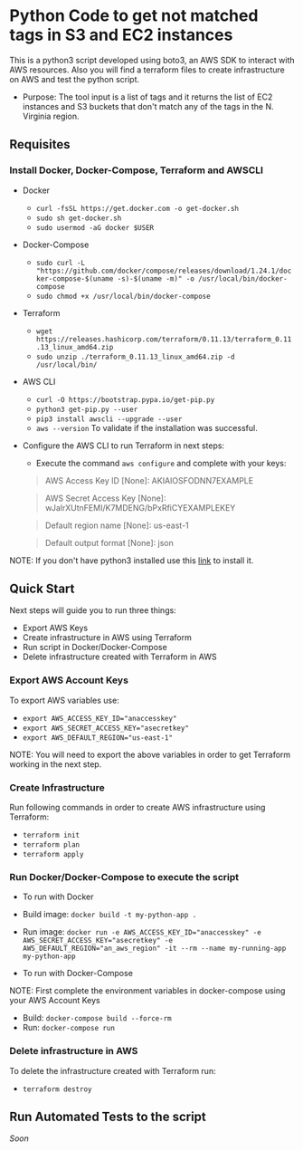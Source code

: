 # Python Code to get not matched tags in S3 and EC2 instances

This is a python3 script developed using boto3, an AWS SDK to interact with AWS resources. Also you will find a terraform files to create infrastructure on AWS and test the python script.

* Purpose: The tool input is a list of tags and it returns the list of EC2 instances and S3 buckets that don't match any of the tags in the N. Virginia region.

## Requisites

### Install Docker, Docker-Compose, Terraform and AWSCLI

* Docker
  * `curl -fsSL https://get.docker.com -o get-docker.sh`
  * `sudo sh get-docker.sh`
  * `sudo usermod -aG docker $USER`

* Docker-Compose
  * `sudo curl -L "https://github.com/docker/compose/releases/download/1.24.1/docker-compose-$(uname -s)-$(uname -m)" -o /usr/local/bin/docker-compose`
  * `sudo chmod +x /usr/local/bin/docker-compose`

* Terraform
  * `wget https://releases.hashicorp.com/terraform/0.11.13/terraform_0.11.13_linux_amd64.zip`
  * `sudo unzip ./terraform_0.11.13_linux_amd64.zip -d /usr/local/bin/`

* AWS CLI
  * `curl -O https://bootstrap.pypa.io/get-pip.py`
  * `python3 get-pip.py --user`
  * `pip3 install awscli --upgrade --user`
  * `aws --version` To validate if the installation was successful.

* Configure the AWS CLI to run Terraform in next steps:
  * Execute the command `aws configure` and complete with your keys:

  > AWS Access Key ID [None]: AKIAIOSFODNN7EXAMPLE

  > AWS Secret Access Key [None]: wJalrXUtnFEMI/K7MDENG/bPxRfiCYEXAMPLEKEY

  > Default region name [None]: us-east-1

  > Default output format [None]: json

NOTE: If you don't have python3 installed use this [link](https://docs.aws.amazon.com/cli/latest/userguide/install-linux-python.html) to install it.

## Quick Start

Next steps will guide you to run three things:

- Export AWS Keys
- Create infrastructure in AWS using Terraform
- Run script in Docker/Docker-Compose
- Delete infrastructure created with Terraform in AWS

### Export AWS Account Keys

To export AWS variables use:

 * `export AWS_ACCESS_KEY_ID="anaccesskey"`
 * `export AWS_SECRET_ACCESS_KEY="asecretkey"`
 * `export AWS_DEFAULT_REGION="us-east-1"`

NOTE: You will need to export the above variables in order to get Terraform working in the next step.

### Create Infrastructure

Run following commands in order to create AWS infrastructure using Terraform:

 * `terraform init`
 * `terraform plan`
 * `terraform apply`

### Run Docker/Docker-Compose to execute the script

 * To run with Docker
  * Build image: `docker build -t my-python-app .`
  * Run image: `docker run -e AWS_ACCESS_KEY_ID="anaccesskey" -e AWS_SECRET_ACCESS_KEY="asecretkey" -e AWS_DEFAULT_REGION="an_aws_region" -it --rm --name my-running-app my-python-app`

 * To run with Docker-Compose
 
NOTE: First complete the environment variables in docker-compose using your AWS Account Keys

  * Build: `docker-compose build --force-rm`
  * Run: `docker-compose run`

### Delete infrastructure in AWS

To delete the infrastructure created with Terraform run:

 * `terraform destroy`

## Run Automated Tests to the script

*Soon*